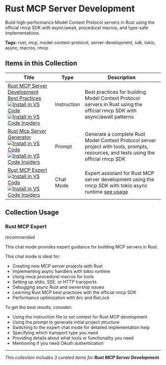 # Rust MCP Server Development

Build high-performance Model Context Protocol servers in Rust using the official rmcp SDK with async/await, procedural macros, and type-safe implementations.

**Tags:** rust, mcp, model-context-protocol, server-development, sdk, tokio, async, macros, rmcp

## Items in this Collection

| Title | Type | Description |
| ----- | ---- | ----------- |
| [Rust MCP Server Development Best Practices](../instructions/rust-mcp-server.instructions.md)<br />[![Install in VS Code](https://img.shields.io/badge/VS_Code-Install-0098FF?style=flat-square&logo=visualstudiocode&logoColor=white)](https://aka.ms/awesome-copilot/install/instructions?url=vscode%3Achat-instructions%2Finstall%3Furl%3Dhttps%3A%2F%2Fraw.githubusercontent.com%2Fgithub%2Fawesome-copilot%2Fmain%2Finstructions%2Frust-mcp-server.instructions.md)<br />[![Install in VS Code Insiders](https://img.shields.io/badge/VS_Code_Insiders-Install-24bfa5?style=flat-square&logo=visualstudiocode&logoColor=white)](https://aka.ms/awesome-copilot/install/instructions?url=vscode-insiders%3Achat-instructions%2Finstall%3Furl%3Dhttps%3A%2F%2Fraw.githubusercontent.com%2Fgithub%2Fawesome-copilot%2Fmain%2Finstructions%2Frust-mcp-server.instructions.md) | Instruction | Best practices for building Model Context Protocol servers in Rust using the official rmcp SDK with async/await patterns |
| [Rust Mcp Server Generator](../prompts/rust-mcp-server-generator.prompt.md)<br />[![Install in VS Code](https://img.shields.io/badge/VS_Code-Install-0098FF?style=flat-square&logo=visualstudiocode&logoColor=white)](https://aka.ms/awesome-copilot/install/prompt?url=vscode%3Achat-prompt%2Finstall%3Furl%3Dhttps%3A%2F%2Fraw.githubusercontent.com%2Fgithub%2Fawesome-copilot%2Fmain%2Fprompts%2Frust-mcp-server-generator.prompt.md)<br />[![Install in VS Code Insiders](https://img.shields.io/badge/VS_Code_Insiders-Install-24bfa5?style=flat-square&logo=visualstudiocode&logoColor=white)](https://aka.ms/awesome-copilot/install/prompt?url=vscode-insiders%3Achat-prompt%2Finstall%3Furl%3Dhttps%3A%2F%2Fraw.githubusercontent.com%2Fgithub%2Fawesome-copilot%2Fmain%2Fprompts%2Frust-mcp-server-generator.prompt.md) | Prompt | Generate a complete Rust Model Context Protocol server project with tools, prompts, resources, and tests using the official rmcp SDK |
| [Rust MCP Expert](../chatmodes/rust-mcp-expert.chatmode.md)<br />[![Install in VS Code](https://img.shields.io/badge/VS_Code-Install-0098FF?style=flat-square&logo=visualstudiocode&logoColor=white)](https://aka.ms/awesome-copilot/install/chatmode?url=vscode%3Achat-mode%2Finstall%3Furl%3Dhttps%3A%2F%2Fraw.githubusercontent.com%2Fgithub%2Fawesome-copilot%2Fmain%2Fchatmodes%2Frust-mcp-expert.chatmode.md)<br />[![Install in VS Code Insiders](https://img.shields.io/badge/VS_Code_Insiders-Install-24bfa5?style=flat-square&logo=visualstudiocode&logoColor=white)](https://aka.ms/awesome-copilot/install/chatmode?url=vscode-insiders%3Achat-mode%2Finstall%3Furl%3Dhttps%3A%2F%2Fraw.githubusercontent.com%2Fgithub%2Fawesome-copilot%2Fmain%2Fchatmodes%2Frust-mcp-expert.chatmode.md) | Chat Mode | Expert assistant for Rust MCP server development using the rmcp SDK with tokio async runtime [see usage](#rust-mcp-expert) |

## Collection Usage

### Rust MCP Expert

recommended

This chat mode provides expert guidance for building MCP servers in Rust.

This chat mode is ideal for:
- Creating new MCP server projects with Rust
- Implementing async handlers with tokio runtime
- Using rmcp procedural macros for tools
- Setting up stdio, SSE, or HTTP transports
- Debugging async Rust and ownership issues
- Learning Rust MCP best practices with the official rmcp SDK
- Performance optimization with Arc and RwLock

To get the best results, consider:
- Using the instruction file to set context for Rust MCP development
- Using the prompt to generate initial project structure
- Switching to the expert chat mode for detailed implementation help
- Specifying which transport type you need
- Providing details about what tools or functionality you need
- Mentioning if you need OAuth authentication

---

*This collection includes 3 curated items for **Rust MCP Server Development**.*